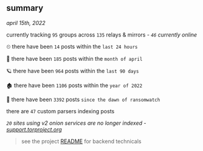 
## summary
_april 15th, 2022_

currently tracking `95` groups across `135` relays & mirrors - _`46` currently online_

⏲ there have been `14` posts within the `last 24 hours`

🦈 there have been `185` posts within the `month of april`

🪐 there have been `964` posts within the `last 90 days`

🏚 there have been `1106` posts within the `year of 2022`

🦕 there have been `3392` posts `since the dawn of ransomwatch`

there are `47` custom parsers indexing posts

_`20` sites using v2 onion services are no longer indexed - [support.torproject.org](https://support.torproject.org/onionservices/v2-deprecation/)_

> see the project [README](https://github.com/thetanz/ransomwatch#ransomwatch--) for backend technicals
